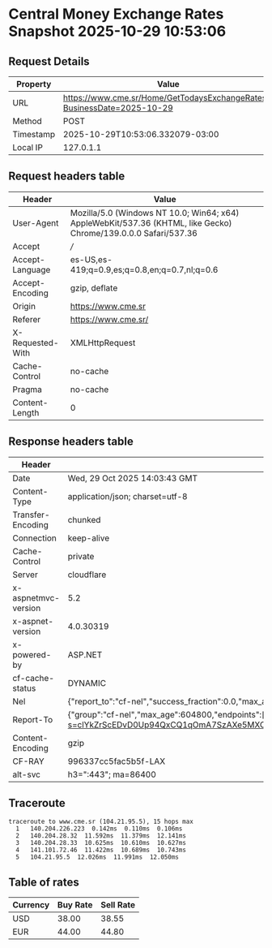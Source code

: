 # Central Money Exchange Rates Snapshot 2025-10-29 10:53:06
## Request Details

| Property | Value |
|----------|-------|
| URL | https://www.cme.sr/Home/GetTodaysExchangeRates/?BusinessDate=2025-10-29 |
| Method | POST |
| Timestamp | 2025-10-29T10:53:06.332079-03:00 |
| Local IP | 127.0.1.1 |
    
## Request headers table

| Header | Value |
|--------|-------|
| User-Agent | Mozilla/5.0 (Windows NT 10.0; Win64; x64) AppleWebKit/537.36 (KHTML, like Gecko) Chrome/139.0.0.0 Safari/537.36 |
| Accept | */* |
| Accept-Language | es-US,es-419;q=0.9,es;q=0.8,en;q=0.7,nl;q=0.6 |
| Accept-Encoding | gzip, deflate |
| Origin | https://www.cme.sr |
| Referer | https://www.cme.sr/ |
| X-Requested-With | XMLHttpRequest |
| Cache-Control | no-cache |
| Pragma | no-cache |
| Content-Length | 0 |

    
## Response headers table
| Header | Value |
|--------|-------|
| Date | Wed, 29 Oct 2025 14:03:43 GMT |
| Content-Type | application/json; charset=utf-8 |
| Transfer-Encoding | chunked |
| Connection | keep-alive |
| Cache-Control | private |
| Server | cloudflare |
| x-aspnetmvc-version | 5.2 |
| x-aspnet-version | 4.0.30319 |
| x-powered-by | ASP.NET |
| cf-cache-status | DYNAMIC |
| Nel | {"report_to":"cf-nel","success_fraction":0.0,"max_age":604800} |
| Report-To | {"group":"cf-nel","max_age":604800,"endpoints":[{"url":"https://a.nel.cloudflare.com/report/v4?s=clYkZrScEDvD0Up94QxCQ1qOmA7SzAXe5MXCN8Z9p4wRlyzaWohjKdWPJNIRFHX4e6jEYNwQt51wk18blXoqMjYtUUDNFB7KOMM%3D"}]} |
| Content-Encoding | gzip |
| CF-RAY | 996337cc5fac5b5f-LAX |
| alt-svc | h3=":443"; ma=86400 |

## Traceroute 

```
traceroute to www.cme.sr (104.21.95.5), 15 hops max
  1   140.204.226.223  0.142ms  0.110ms  0.106ms 
  2   140.204.28.32  11.592ms  11.379ms  12.141ms 
  3   140.204.28.33  10.625ms  10.610ms  10.627ms 
  4   141.101.72.46  11.422ms  10.689ms  10.743ms 
  5   104.21.95.5  12.026ms  11.991ms  12.050ms 

```


## Table of rates

| Currency | Buy Rate | Sell Rate |
|----------|----------|-----------|
| USD | 38.00 | 38.55 |
| EUR | 44.00 | 44.80 |
